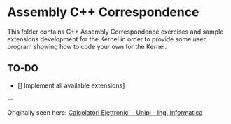 # Assembly C++ Correspondence

This folder contains C++ Assembly Correspondence exercises and sample extensions
development for the Kernel in order to provide some user program showing how to
code your own for the Kernel.

## TO-DO
- [] Implement all available extensions]

--

Originally seen here: [Calcolatori Elettronici - Unipi - Ing. Informatica](http://calcolatori.iet.unipi.it/)

